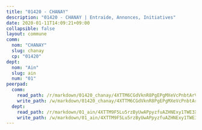 ```yaml
---
title: "01420 - CHANAY"
description: "01420 - CHANAY | Entraide, Annonces, Initiatives"
date: 2020-01-11T14:09:21+09:00
collapsible: false
layout: commune
comm:
  nom: "CHANAY"
  slug: chanay
  cp: "01420"
dept:
  nom: "Ain"
  slug: ain
  num: "01"
peerpad:
  comm:
    read_path: /r/markdown/01420_chanay/4XTTM6CGdVknR8PgEPgMXeVcPnbtArVg7bcVbX1VDHKKh6YfD
    write_path: /w/markdown/01420_chanay/4XTTM6CGdVknR8PgEPgMXeVcPnbtArVg7bcVbX1VDHKKh6YfD-K3TgV1NDrM9ga38kLYtdLKdvk7J3QXB8MxV61pZy9hszgDXQHEkUtZXZtS2u9DB9FeGZAVPyUHLzqDvtqYkPLWLe4gjhpUtYdE94seaAthrh8TbipMzgnAYXeq2vFUP982t4JgvP
  dept:
    read_path: /r/markdown/01_ain/4XTTM9F5Lu5rzByUwAPpyzfuAZHNExy1TWE3X3wiTrPFfiAJr
    write_path: /w/markdown/01_ain/4XTTM9F5Lu5rzByUwAPpyzfuAZHNExy1TWE3X3wiTrPFfiAJr-K3TgUnxzeFoJA4CB58vXNvKXURJneTNZHUsypAQGicGiZu7AS2sPbjspGpj7s3MmMv58YhkLaSUMQMHaiKAfoMv6wF36Urxbqqh8MmnXpnKkbVhnAishABEkMRAiyAt8GGJ1Jer2
---
```


